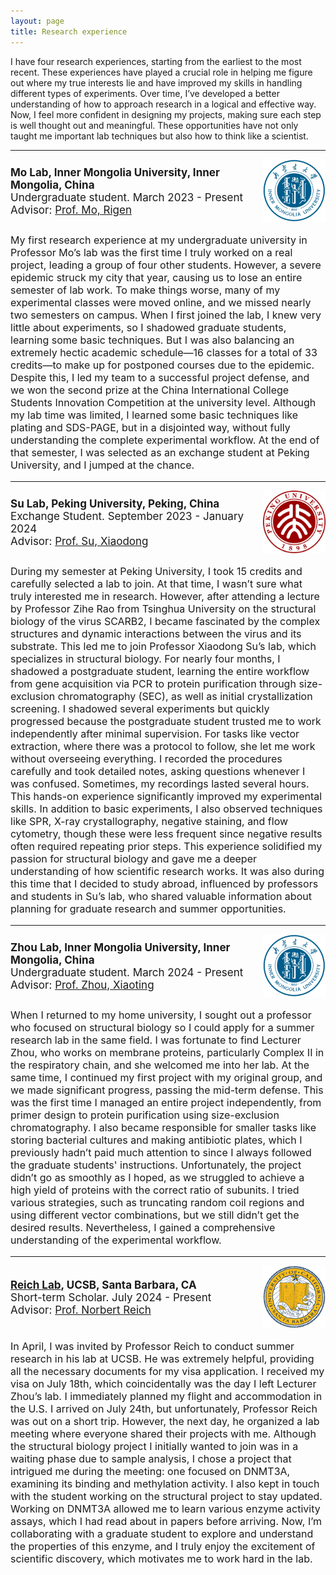 ```yaml
---
layout: page
title: Research experience
---
```



I have four research experiences, starting from the earliest to the most recent. These experiences have played a crucial role in helping me figure out where my true interests lie and have improved my skills in handling different types of experiments. Over time, I’ve developed a better understanding of how to approach research in a logical and effective way. Now, I feel more confident in designing my projects, making sure each step is well thought out and meaningful. These opportunities have not only taught me important lab techniques but also how to think like a scientist.

<hr>

 <div style="flex: 0 1 100%; display: flex; align-items: center;">
  <div style="flex: 1;">
    <strong style="font-size: 17px; margin-bottom: 0;">Mo Lab, Inner Mongolia University, Inner Mongolia, China</strong>
    <p style="font-size: 17px; margin: 0;">Undergraduate student. March 2023 - Present</p>
    <p style="font-size: 17px; margin: 0;">Advisor: <a href="https://smkxxy.imu.edu.cn/info/1050/3124.htm" target="_blank">Prof. Mo, Rigen</a></p>
  </div>
  <div>
    <img src="/assets/img/IMU.png" alt="IMU" style="height: 100px;">
  </div>
</div>
<p style="font-size: 16px;"> My first research experience at my undergraduate university in Professor Mo’s lab was the first time I truly worked on a real project, leading a group of four other students. However, a severe epidemic struck my city that year, causing us to lose an entire semester of lab work. To make things worse, many of my experimental classes were moved online, and we missed nearly two semesters on campus. When I first joined the lab, I knew very little about experiments, so I shadowed graduate students, learning some basic techniques. But I was also balancing an extremely hectic academic schedule—16 classes for a total of 33 credits—to make up for postponed courses due to the epidemic. Despite this, I led my team to a successful project defense, and we won the second prize at the China International College Students Innovation Competition at the university level. Although my lab time was limited, I learned some basic techniques like plating and SDS-PAGE, but in a disjointed way, without fully understanding the complete experimental workflow. At the end of that semester, I was selected as an exchange student at Peking University, and I jumped at the chance.</p>

<hr>

<div style="flex: 0 1 100%; display: flex; align-items: center;">
  <div style="flex: 1;">
    <strong style="font-size: 17px; margin-bottom: 0;">
      <a href="https://www.bio.pku.edu.cn/homes/Index/news_cont_jl/17/63.html" target="_blank" style="font-size: 17px; color: inherit; text-decoration: none;">Su Lab</a>, Peking University, Peking, China
    </strong>
    <p style="font-size: 17px; margin: 0;">Exchange Student. September 2023 - January 2024</p>
    <p style="font-size: 17px; margin: 0;">Advisor: <a href="https://www.bio.pku.edu.cn/enhomes/news/teacher_dis/63.html" target="_blank">Prof. Su, Xiaodong</a></p>
  </div>
  <div>
    <img src="/assets/img/PKU.png" alt="PKU" style="height: 100px;">
  </div>
</div>
<p style="font-size: 16px;">During my semester at Peking University, I took 15 credits and carefully selected a lab to join. At that time, I wasn’t sure what truly interested me in research. However, after attending a lecture by Professor Zihe Rao from Tsinghua University on the structural biology of the virus SCARB2, I became fascinated by the complex structures and dynamic interactions between the virus and its substrate. This led me to join Professor Xiaodong Su’s lab, which specializes in structural biology. For nearly four months, I shadowed a postgraduate student, learning the entire workflow from gene acquisition via PCR to protein purification through size-exclusion chromatography (SEC), as well as initial crystallization screening. I shadowed several experiments but quickly progressed because the postgraduate student trusted me to work independently after minimal supervision. For tasks like vector extraction, where there was a protocol to follow, she let me work without overseeing everything. I recorded the procedures carefully and took detailed notes, asking questions whenever I was confused. Sometimes, my recordings lasted several hours. This hands-on experience significantly improved my experimental skills. In addition to basic experiments, I also observed techniques like SPR, X-ray crystallography, negative staining, and flow cytometry, though these were less frequent since negative results often required repeating prior steps. This experience solidified my passion for structural biology and gave me a deeper understanding of how scientific research works. It was also during this time that I decided to study abroad, influenced by professors and students in Su’s lab, who shared valuable information about planning for graduate research and summer opportunities.</p>

<hr>

<div style="flex: 0 1 100%; display: flex; align-items: center;">
  <div style="flex: 1;">
    <strong style="font-size: 17px; margin-bottom: 0;">
      Zhou Lab, Inner Mongolia University, Inner Mongolia, China
    </strong>
    <p style="font-size: 17px; margin: 0;">Undergraduate student. March 2024 - Present</p>
    <p style="font-size: 17px; margin: 0;">Advisor: <a href="https://smkxxy.imu.edu.cn/info/1043/3217.htm" target="_blank">Prof. Zhou, Xiaoting</a></p>
  </div>
  <div>
    <img src="/assets/img/IMU.png" alt="IMU" style="height: 100px;">
  </div>
</div>
<p style="font-size: 16px;">When I returned to my home university, I sought out a professor who focused on structural biology so I could apply for a summer research lab in the same field. I was fortunate to find Lecturer Zhou, who works on membrane proteins, particularly Complex II in the respiratory chain, and she welcomed me into her lab. At the same time, I continued my first project with my original group, and we made significant progress, passing the mid-term defense. This was the first time I managed an entire project independently, from primer design to protein purification using size-exclusion chromatography. I also became responsible for smaller tasks like storing bacterial cultures and making antibiotic plates, which I previously hadn’t paid much attention to since I always followed the graduate students' instructions. Unfortunately, the project didn’t go as smoothly as I hoped, as we struggled to achieve a high yield of proteins with the correct ratio of subunits. I tried various strategies, such as truncating random coil regions and using different vector combinations, but we still didn’t get the desired results. Nevertheless, I gained a comprehensive understanding of the experimental workflow.</p>

<hr>

 <div style="flex: 0 1 100%; display: flex; align-items: center;">
  <div style="flex: 1;">
    <strong style="font-size: 17px; margin-bottom: 0;">
      <a href="https://reich.chem.ucsb.edu/" target="_blank" style="font-size: 17px;">Reich Lab</a>, UCSB, Santa Barbara, CA
    </strong>
    <p style="font-size: 17px; margin: 0;">Short-term Scholar. July 2024 - Present</p>
    <p style="font-size: 17px; margin: 0;">Advisor: <a href="https://reich.chem.ucsb.edu/people/norbert-reich" target="_blank" style="font-size: 17px;">Prof. Norbert Reich</a></p>
  </div>
  <div>
    <img src="/assets/img/UCSB.png" alt="UCSB" style="height: 100px;">
  </div>
</div>
<p style="font-size: 16px;">In April, I was invited by Professor Reich to conduct summer research in his lab at UCSB. He was extremely helpful, providing all the necessary documents for my visa application. I received my visa on July 18th, which coincidentally was the day I left Lecturer Zhou’s lab. I immediately planned my flight and accommodation in the U.S. I arrived on July 24th, but unfortunately, Professor Reich was out on a short trip. However, the next day, he organized a lab meeting where everyone shared their projects with me. Although the structural biology project I initially wanted to join was in a waiting phase due to sample analysis, I chose a project that intrigued me during the meeting: one focused on DNMT3A, examining its binding and methylation activity. I also kept in touch with the student working on the structural project to stay updated. Working on DNMT3A allowed me to learn various enzyme activity assays, which I had read about in papers before arriving. Now, I’m collaborating with a graduate student to explore and understand the properties of this enzyme, and I truly enjoy the excitement of scientific discovery, which motivates me to work hard in the lab.</p>
